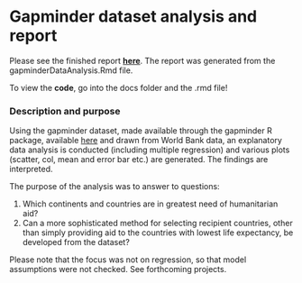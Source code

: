 # Gapminder dataset analysis and report

Please see the finished report **[here](https://spaniel01.github.io/R_gapminder_analysis_report/)**. The report was generated from the gapminderDataAnalysis.Rmd file.

To view the **code**, go into the docs folder and the .rmd file!

### Description and purpose
Using the gapminder dataset, made available through the gapminder R package, available [here](https://www.rdocumentation.org/packages/gapminder/versions/0.3.0) and drawn from World Bank data, an explanatory data analysis is conducted (including multiple regression) and various plots (scatter, col, mean and error bar etc.) are generated. The findings are interpreted. 

The purpose of the analysis was to answer to questions: 

1. Which continents and countries are in greatest need of humanitarian aid?
2. Can a more sophisticated method for selecting recipient countries, other than simply providing aid to the countries with lowest life expectancy, be developed from the dataset?

Please note that the focus was not on regression, so that model assumptions were not checked. See forthcoming projects. 


